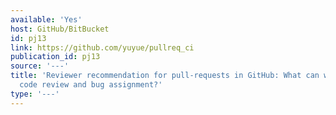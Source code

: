 ```yaml
---
available: 'Yes'
host: GitHub/BitBucket
id: pj13
link: https://github.com/yuyue/pullreq_ci
publication_id: pj13
source: '---'
title: 'Reviewer recommendation for pull-requests in GitHub: What can we learn from
  code review and bug assignment?'
type: '---'
---
```

